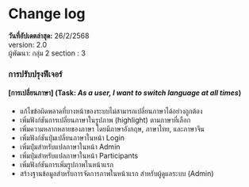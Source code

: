 # Change log 

**วันที่อัปเดตล่าสุด:** 26/2/2568  
version: 2.0 \
ผู้พัฒนา: กลุ่ม 2 section : 3

### การปรับปรุงฟีเจอร์

#### [การเปลี่ยนภาษา] (Task: *As a user, I want to switch language at all times*)
- แก้ไขข้อผิดพลาดที่บางหน้าของระบบไม่สามารถเปลี่ยนภาษาได้อย่างถูกต้อง
- เพิ่มฟังก์ชันการเปลี่ยนภาษาในรูปภาพ (highlight) ตามภาษาที่เลือก
- เพิ่มความหลากหลายของภาษา โดยมีภาษาอังกฤษ, ภาษาไทย, และภาษาจีน
- เพิ่มฟังก์ชันปุ่มเปลี่ยนภาษาในหน้า Login
- เพิ่มปุ่มสำหรับแปลภาษาในหน้า Admin
- เพิ่มปุ่มสำหรับแปลภาษาในหน้า Participants
- เพิ่มฟังก์ชันการเพิ่มรูปภาพในหน้าแรก
- สร้างฐานข้อมูลสำหรับการจัดการภาพในหน้าแรก สำหรับผู้ดูแลระบบ (Admin)



